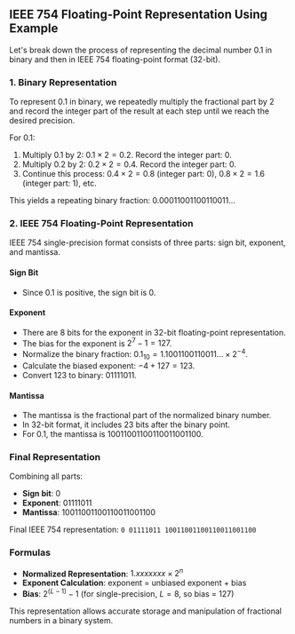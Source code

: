 ## IEEE 754 Floating-Point Representation Using Example

Let's break down the process of representing the decimal number 0.1 in binary and then in IEEE 754 floating-point format (32-bit).

### 1. Binary Representation

To represent 0.1 in binary, we repeatedly multiply the fractional part by 2 and record the integer part of the result at each step until we reach the desired precision.

For 0.1:

1. Multiply 0.1 by 2: $0.1 \times 2 = 0.2$. Record the integer part: 0.
2. Multiply 0.2 by 2: $0.2 \times 2 = 0.4$. Record the integer part: 0.
3. Continue this process: $0.4 \times 2 = 0.8$ (integer part: 0), $0.8 \times 2 = 1.6$ (integer part: 1), etc.

This yields a repeating binary fraction: $0.00011001100110011\ldots$

### 2. IEEE 754 Floating-Point Representation

IEEE 754 single-precision format consists of three parts: sign bit, exponent, and mantissa.

#### Sign Bit

- Since 0.1 is positive, the sign bit is 0.

#### Exponent

- There are 8 bits for the exponent in 32-bit floating-point representation.
- The bias for the exponent is $2^7 - 1 = 127$.
- Normalize the binary fraction: $0.1_{10} = 1.1001100110011\ldots \times 2^{-4}$.
- Calculate the biased exponent: $-4 + 127 = 123$.
- Convert 123 to binary: $01111011$.

#### Mantissa

- The mantissa is the fractional part of the normalized binary number.
- In 32-bit format, it includes 23 bits after the binary point.
- For 0.1, the mantissa is $10011001100110011001100$.

### Final Representation

Combining all parts:
- **Sign bit**: 0
- **Exponent**: 01111011
- **Mantissa**: 10011001100110011001100

Final IEEE 754 representation: `0 01111011 10011001100110011001100`

### Formulas

- **Normalized Representation**: $1.xxxxxxx \times 2^n$
- **Exponent Calculation**: exponent = unbiased exponent + bias
- **Bias**: $2^{(L-1)} - 1$ (for single-precision, $L = 8$, so bias = 127)

This representation allows accurate storage and manipulation of fractional numbers in a binary system.